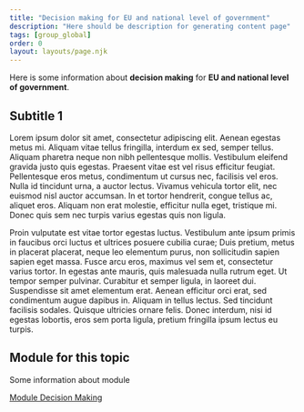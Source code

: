 ```yaml
---
title: "Decision making for EU and national level of government"
description: "Here should be description for generating content page"
tags: [group_global]
order: 0
layout: layouts/page.njk
---
```


Here is some information about **decision making** for **EU and national level of government**.

## Subtitle 1

Lorem ipsum dolor sit amet, consectetur adipiscing elit. Aenean egestas metus mi. Aliquam vitae tellus fringilla, interdum ex sed, semper tellus. Aliquam pharetra neque non nibh pellentesque mollis. Vestibulum eleifend gravida justo quis egestas. Praesent vitae est vel risus efficitur feugiat. Pellentesque eros metus, condimentum ut cursus nec, facilisis vel eros. Nulla id tincidunt urna, a auctor lectus. Vivamus vehicula tortor elit, nec euismod nisl auctor accumsan. In et tortor hendrerit, congue tellus ac, aliquet eros. Aliquam non erat molestie, efficitur nulla eget, tristique mi. Donec quis sem nec turpis varius egestas quis non ligula.

Proin vulputate est vitae tortor egestas luctus. Vestibulum ante ipsum primis in faucibus orci luctus et ultrices posuere cubilia curae; Duis pretium, metus in placerat placerat, neque leo elementum purus, non sollicitudin sapien sapien eget massa. Fusce arcu eros, maximus vel sem et, consectetur varius tortor. In egestas ante mauris, quis malesuada nulla rutrum eget. Ut tempor semper pulvinar. Curabitur et semper ligula, in laoreet dui. Suspendisse sit amet elementum erat. Aenean efficitur orci erat, sed condimentum augue dapibus in. Aliquam in tellus lectus. Sed tincidunt facilisis sodales. Quisque ultricies ornare felis. Donec interdum, nisi id egestas lobortis, eros sem porta ligula, pretium fringilla ipsum lectus eu turpis.

## Module for this topic

Some information about module

[Module Decision Making](/content/decision-makers)